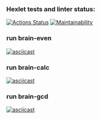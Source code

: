 ### Hexlet tests and linter status:
[![Actions Status](https://github.com/Spanter/python-project-49/workflows/hexlet-check/badge.svg)](https://github.com/Spanter/python-project-49/actions)
[![Maintainability](https://api.codeclimate.com/v1/badges/cf3f765c65298ecbc9a1/maintainability)](https://codeclimate.com/github/Spanter/python-project-49/maintainability)


### run brain-even
[![asciicast](https://asciinema.org/a/KUr5Zd8mnKCuL0QwTVKyuWKbS.svg)](https://asciinema.org/a/KUr5Zd8mnKCuL0QwTVKyuWKbS)


### run brain-calc
[![asciicast](https://asciinema.org/a/jxXnum5LDlxkIREcwK678yAfe.svg)](https://asciinema.org/a/jxXnum5LDlxkIREcwK678yAfe)


### run brain-gcd
[![asciicast](https://asciinema.org/a/dKqxVrhlGHDL0x5pIp780Fs9c.svg)](https://asciinema.org/a/dKqxVrhlGHDL0x5pIp780Fs9c)